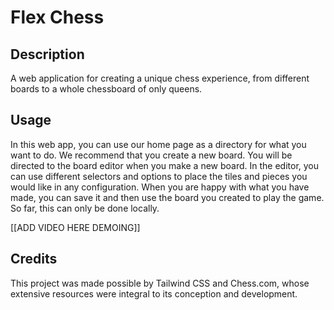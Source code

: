 # Flex Chess

## Description

A web application for creating a unique chess experience, from different boards to a whole chessboard of only queens.

## Usage

In this web app, you can use our home page as a directory for what you want to do. We recommend that you create a new board. You will be directed to the board editor when you make a new board. In the editor, you can use different selectors and options to place the tiles and pieces you would like in any configuration. When you are happy with what you have made, you can save it and then use the board you created to play the game. So far, this can only be done locally.

[[ADD VIDEO HERE DEMOING]]

## Credits
This project was made possible by Tailwind CSS and Chess.com, whose extensive resources were integral to its conception and development.

